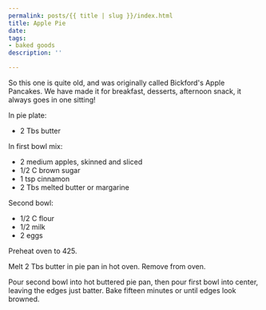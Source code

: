 ```yaml
---
permalink: posts/{{ title | slug }}/index.html
title: Apple Pie
date: 
tags:
- baked goods
description: ''

---
```

So this one is quite old, and was originally called Bickford's Apple Pancakes. We have made it for breakfast, desserts, afternoon snack, it always goes in one sitting! 

In pie plate:

* 2 Tbs butter

In first bowl mix:

* 2 medium apples, skinned and sliced
* 1/2 C brown sugar
* 1 tsp cinnamon
* 2 Tbs melted butter or margarine

Second bowl:

* 1/2 C flour
* 1/2 milk
* 2 eggs

Preheat oven to 425.

Melt 2 Tbs butter in pie pan in hot oven. Remove from oven.

Pour second bowl into hot buttered pie pan, then pour first bowl into center, leaving the edges just batter. Bake fifteen minutes or until edges look browned. 